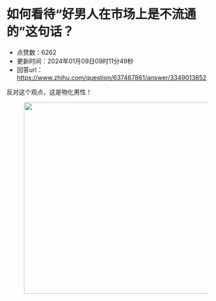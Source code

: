 # 如何看待“好男人在市场上是不流通的”这句话？
- 点赞数：6262
- 更新时间：2024年01月09日09时11分49秒
- 回答url：https://www.zhihu.com/question/637467861/answer/3349013852
<body>
 <p data-pid="svTfps9n">反对这个观点，这是物化男性！</p>
 <figure data-size="normal">
  <img src="https://picx.zhimg.com/50/v2-8fba6c6cf7e6b8c1ad19832c663d0ea1_720w.jpg?source=1940ef5c" data-rawwidth="440" data-rawheight="440" data-size="normal" data-original-token="v2-256fe1be3c2731197f6f26874c924812" data-default-watermark-src="https://pic1.zhimg.com/50/v2-f6ecdc885cfa5480dbe6151f8a89f688_720w.jpg?source=1940ef5c" class="origin_image zh-lightbox-thumb" width="440" data-original="https://picx.zhimg.com/v2-8fba6c6cf7e6b8c1ad19832c663d0ea1_r.jpg?source=1940ef5c">
 </figure>
 <p></p>
</body>